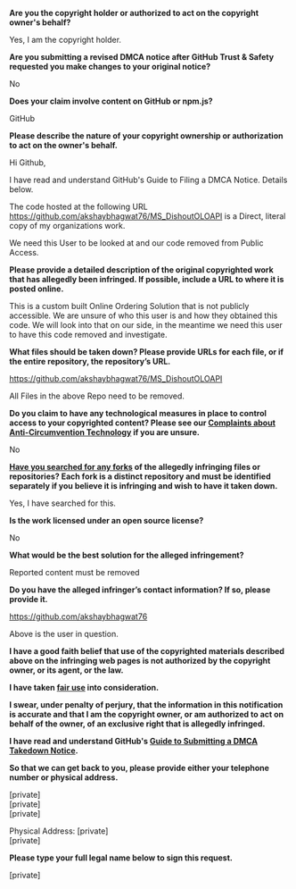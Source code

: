 **Are you the copyright holder or authorized to act on the copyright owner's behalf?**

Yes, I am the copyright holder.

**Are you submitting a revised DMCA notice after GitHub Trust & Safety requested you make changes to your original notice?**

No

**Does your claim involve content on GitHub or npm.js?**

GitHub

**Please describe the nature of your copyright ownership or authorization to act on the owner's behalf.**

Hi Github,

I have read and understand GitHub's Guide to Filing a DMCA Notice. Details below.

The code hosted at the following URL https://github.com/akshaybhagwat76/MS_DishoutOLOAPI is a Direct, literal copy of my organizations work.

We need this User to be looked at and our code removed from Public Access.

**Please provide a detailed description of the original copyrighted work that has allegedly been infringed. If possible, include a URL to where it is posted online.**

This is a custom built Online Ordering Solution that is not publicly accessible. We are unsure of who this user is and how they obtained this code. We will look into that on our side, in the meantime we need this user to have this code removed and investigate.

**What files should be taken down? Please provide URLs for each file, or if the entire repository, the repository’s URL.**

https://github.com/akshaybhagwat76/MS_DishoutOLOAPI

All Files in the above Repo need to be removed.

**Do you claim to have any technological measures in place to control access to your copyrighted content? Please see our <a href="https://docs.github.com/articles/guide-to-submitting-a-dmca-takedown-notice#complaints-about-anti-circumvention-technology">Complaints about Anti-Circumvention Technology</a> if you are unsure.**

No

**<a href="https://docs.github.com/articles/dmca-takedown-policy#b-what-about-forks-or-whats-a-fork">Have you searched for any forks</a> of the allegedly infringing files or repositories? Each fork is a distinct repository and must be identified separately if you believe it is infringing and wish to have it taken down.**

Yes, I have searched for this.

**Is the work licensed under an open source license?**

No

**What would be the best solution for the alleged infringement?**

Reported content must be removed

**Do you have the alleged infringer’s contact information? If so, please provide it.**

https://github.com/akshaybhagwat76

Above is the user in question.

**I have a good faith belief that use of the copyrighted materials described above on the infringing web pages is not authorized by the copyright owner, or its agent, or the law.**

**I have taken <a href="https://www.lumendatabase.org/topics/22">fair use</a> into consideration.**

**I swear, under penalty of perjury, that the information in this notification is accurate and that I am the copyright owner, or am authorized to act on behalf of the owner, of an exclusive right that is allegedly infringed.**

**I have read and understand GitHub's <a href="https://docs.github.com/articles/guide-to-submitting-a-dmca-takedown-notice/">Guide to Submitting a DMCA Takedown Notice</a>.**

**So that we can get back to you, please provide either your telephone number or physical address.**

[private]  
[private]  
[private]  

Physical Address: [private]  
[private]  

**Please type your full legal name below to sign this request.**

[private]  
